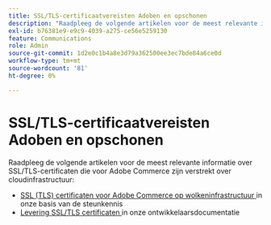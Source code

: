 ```yaml
---
title: SSL/TLS-certificaatvereisten Adoben en opschonen
description: "Raadpleeg de volgende artikelen voor de meest relevante informatie over SSL/TLS-certificaten die voor Adobe Commerce zijn verstrekt over cloudinfrastructuur:"
exl-id: b76381e9-e9c9-4039-a275-ce56e5259130
feature: Communications
role: Admin
source-git-commit: 1d2e0c1b4a8e3d79a362500ee3ec7bde84a6ce0d
workflow-type: tm+mt
source-wordcount: '81'
ht-degree: 0%

---
```


# SSL/TLS-certificaatvereisten Adoben en opschonen

Raadpleeg de volgende artikelen voor de meest relevante informatie over SSL/TLS-certificaten die voor Adobe Commerce zijn verstrekt over cloudinfrastructuur:

* [ SSL (TLS) certificaten voor Adobe Commerce op wolkeninfrastructuur ](/help/how-to/general/ssl-tls-certificates-for-magento-commerce-cloud-faq.md) in onze basis van de steunkennis
* [ Levering SSL/TLS certificaten ](https://devdocs.magento.com/cloud/cdn/configure-fastly.html#provision-ssltls-certificates) in onze ontwikkelaarsdocumentatie
